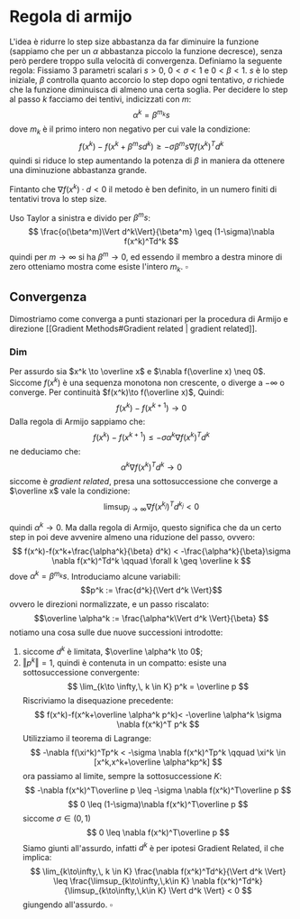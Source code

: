 # Regola di armijo
L'idea è ridurre lo step size abbastanza da far diminuire la funzione (sappiamo che per un $\alpha$ abbastanza piccolo la funzione decresce), senza però perdere troppo sulla velocità di convergenza. 
Definiamo la seguente regola:
Fissiamo 3 parametri scalari $s > 0$, $0<\sigma < 1$ e $0<\beta < 1$. 
$s$ è lo step iniziale, $\beta$ controlla quanto accorcio lo step dopo ogni tentativo, $\sigma$ richiede che la funzione diminuisca di almeno una certa soglia. 
Per decidere lo step al passo $k$ facciamo dei tentivi, indicizzati con $m$:
$$
\alpha^k = \beta^{m_k}s
$$
dove $m_k$ è il primo intero non negativo per cui vale la condizione:
$$
f(x^k) - f(x^k + \beta^ms d^k) \geq -\sigma \beta^m s\nabla f(x^k)^T d^k
$$
quindi si riduce lo step aumentando la potenza di $\beta$ in maniera da ottenere una diminuzione abbastanza grande.

Fintanto che $\nabla f(x^k) \cdot d < 0$ il metodo è ben definito, in un numero finiti di tentativi trova lo step size.

Uso Taylor a sinistra e divido per $\beta^ms$:
$$
\frac{o(\beta^m)\Vert d^k\Vert}{\beta^m} \geq (1-\sigma)\nabla f(x^k)^Td^k
$$
quindi per $m\to \infty$ si ha $\beta^m\to 0$, ed essendo il membro a destra minore di zero otteniamo mostra come esiste l'intero $m_k$. $\square$
## Convergenza
Dimostriamo come converga a punti stazionari per la procedura di Armijo e direzione [[Gradient Methods#Gradient related | gradient related]].
### Dim
Per assurdo sia $x^k \to \overline x$ e $\nabla f(\overline x) \neq 0$. Siccome $f(x^k)$ è una sequenza monotona non crescente, o diverge a $-\infty$ o converge. Per continuità $f(x^k)\to f(\overline x)$, Quindi:
$$
f(x^k) - f(x^{k+1}) \to 0
$$
Dalla regola di Armijo sappiamo che:
$$
f(x^k) - f(x^{k+1}) \leq -\sigma \alpha^k \nabla f(x^k)^T d^k
$$
ne deduciamo che:
$$
\alpha^k \nabla f(x^k)^T d^k \to 0
$$
siccome è _gradient related_, presa una sottosuccessione che converge a $\overline x$ vale la condizione:
$$
\limsup_{j\to\infty} \nabla f(x^{k_j})^T d^{k_j} < 0
$$

quindi $\alpha^k \to 0$. Ma dalla regola di Armijo, questo significa che da un certo step in poi deve avvenire almeno una riduzione del passo, ovvero:
$$
f(x^k)-f(x^k+\frac{\alpha^k}{\beta} d^k) < -\frac{\alpha^k}{\beta}\sigma \nabla f(x^k)^Td^k \qquad \forall k \geq \overline k
$$
dove $\alpha^k = \beta^{m_k}s$.
Introduciamo alcune variabili: 
$$p^k := \frac{d^k}{\Vert d^k \Vert}$$ovvero le direzioni normalizzate, e un passo riscalato: 
$$\overline \alpha^k := \frac{\alpha^k\Vert d^k \Vert}{\beta}
$$
notiamo una cosa sulle due nuove successioni introdotte:
1. siccome $d^k$ è limitata, $\overline \alpha^k \to 0$;
2. $\Vert p^k \Vert = 1$, quindi è contenuta in un compatto: esiste una sottosuccessione convergente:
$$
\lim_{k\to \infty,\, k \in K} p^k = \overline p
$$
Riscriviamo la disequazione precedente:
$$
f(x^k)-f(x^k+\overline \alpha^k p^k)< -\overline \alpha^k \sigma \nabla f(x^k)^T p^k
$$
Utilizziamo il teorema di Lagrange:
$$
-\nabla f(\xi^k)^Tp^k < -\sigma \nabla f(x^k)^Tp^k \qquad \xi^k \in [x^k,x^k+\overline \alpha^kp^k] 
$$
ora passiamo al limite, sempre la sottosuccessione $K$:
$$
-\nabla f(x^k)^T\overline p \leq -\sigma \nabla f(x^k)^T\overline p
$$
$$
0 \leq (1-\sigma)\nabla f(x^k)^T\overline p
$$
siccome $\sigma \in (0,1)$ 
$$
0 \leq \nabla f(x^k)^T\overline p
$$
Siamo giunti all'assurdo, infatti $d^k$ è per ipotesi Gradient Related, il che implica:
$$
\lim_{k\to\infty,\, k \in K} \frac{\nabla f(x^k)^Td^k}{\Vert d^k \Vert} \leq \frac{\limsup_{k\to\infty,\,k\in K} \nabla f(x^k)^Td^k}{\limsup_{k\to\infty,\,k\in K} \Vert d^k \Vert} < 0
$$
giungendo all'assurdo. $\square$

